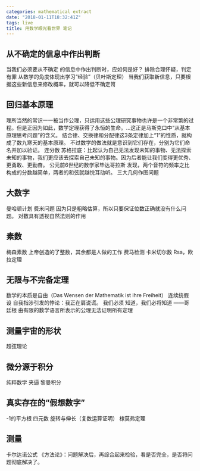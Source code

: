 ```yaml
---
categories: mathematical extract
date: "2018-01-11T18:32:41Z"
tags: live
title: 用数学眼光看世界 笔记
---
```


<!--more-->
## 从不确定的信息中作出判断

当我们必须要从不确定 的信息中作出判断时，应如何是好？
排除合理怀疑，判定有罪
从数学的角度体现出学习“经验”（贝叶斯定理）
当我们获取新信息，只要根据这些新信息来修改概率，就可以降低不确定笥

## 回归基本原理

理所当然的常识一一被当作公理，只运用这些公理研究事物也许是一个非常繁的过程。但是正因为如此，数学定理获得了永恒的生命。…这正是马斯克口中“从基本原理思考问题”的含义。
结合律、交换律和分配律这3条定律加上“1”的性质，就构成了数九寒天的基本原理。
不过数学的做法就是意识到它们存在，分别为它们命名并加以验证。
连分数
苏格拉底：比起认为自己无法发现未知的事物、无法探索未知的事物，我们更应该去探索自己未知的事物。因为后者能让我们变得更优秀、更勇敢、更勤奋。
公元前6世纪的数学家毕达哥拉斯 发现，两个音符的频率之比构成的分数越简单，两者的和弦就越悦耳动听。
三大几何作图问题

## 大数字

曼哈顿计划
费米问题
因为只是粗略估算，所以只要保证位数正确就没有什么问题。
对数具有透视自然法则的作用

## 素数

梅森素数
上帝创造的了整数，其余都是人做的工作
费马检测
卡米切尔数
Rsa，欧拉定理

## 无限与不完备定理

数学的本质是自由（Das Wensen der Mathematik ist ihre Freiheit）
连续统假设
自我指涉引发的悖论：我正在肩说谎。
我们必须 知道，我们必将知道 ——哥廷根
由有限的数学语言所表示的公理无法证明所有定理

## 测量宇宙的形状

超弦理论

## 微分源于积分 

纯粹数学
夹逼
黎曼积分

## 真实存在的“假想数字”

-1的平方根
四元数
旋转与伸长（复数运算证明）
棣莫弗定理 

## 测量
卡尔达诺公式
《方法论》：问题解决后，再综合起来检验，看是否完全，是否将问题彻底解决了。

